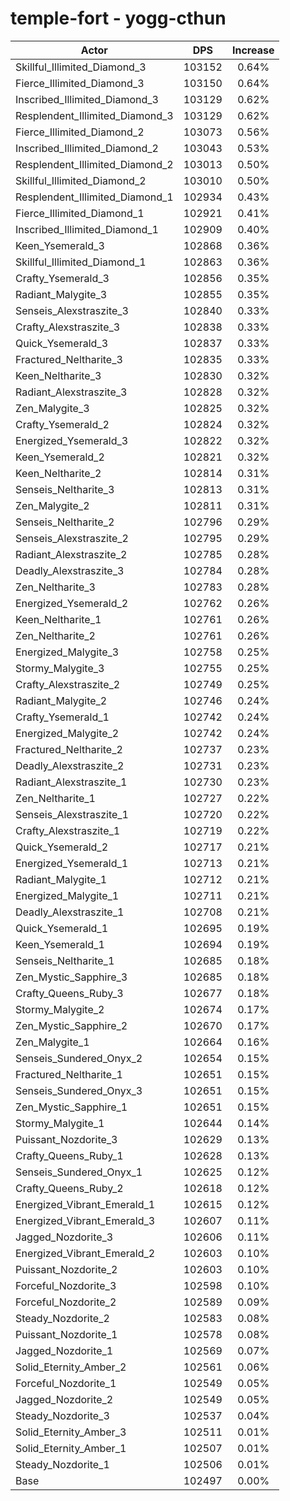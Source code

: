 # temple-fort - yogg-cthun
| Actor | DPS | Increase |
|---|:---:|:---:|
|Skillful_Illimited_Diamond_3|103152|0.64%|
|Fierce_Illimited_Diamond_3|103150|0.64%|
|Inscribed_Illimited_Diamond_3|103129|0.62%|
|Resplendent_Illimited_Diamond_3|103129|0.62%|
|Fierce_Illimited_Diamond_2|103073|0.56%|
|Inscribed_Illimited_Diamond_2|103043|0.53%|
|Resplendent_Illimited_Diamond_2|103013|0.50%|
|Skillful_Illimited_Diamond_2|103010|0.50%|
|Resplendent_Illimited_Diamond_1|102934|0.43%|
|Fierce_Illimited_Diamond_1|102921|0.41%|
|Inscribed_Illimited_Diamond_1|102909|0.40%|
|Keen_Ysemerald_3|102868|0.36%|
|Skillful_Illimited_Diamond_1|102863|0.36%|
|Crafty_Ysemerald_3|102856|0.35%|
|Radiant_Malygite_3|102855|0.35%|
|Senseis_Alexstraszite_3|102840|0.33%|
|Crafty_Alexstraszite_3|102838|0.33%|
|Quick_Ysemerald_3|102837|0.33%|
|Fractured_Neltharite_3|102835|0.33%|
|Keen_Neltharite_3|102830|0.32%|
|Radiant_Alexstraszite_3|102828|0.32%|
|Zen_Malygite_3|102825|0.32%|
|Crafty_Ysemerald_2|102824|0.32%|
|Energized_Ysemerald_3|102822|0.32%|
|Keen_Ysemerald_2|102821|0.32%|
|Keen_Neltharite_2|102814|0.31%|
|Senseis_Neltharite_3|102813|0.31%|
|Zen_Malygite_2|102811|0.31%|
|Senseis_Neltharite_2|102796|0.29%|
|Senseis_Alexstraszite_2|102795|0.29%|
|Radiant_Alexstraszite_2|102785|0.28%|
|Deadly_Alexstraszite_3|102784|0.28%|
|Zen_Neltharite_3|102783|0.28%|
|Energized_Ysemerald_2|102762|0.26%|
|Keen_Neltharite_1|102761|0.26%|
|Zen_Neltharite_2|102761|0.26%|
|Energized_Malygite_3|102758|0.25%|
|Stormy_Malygite_3|102755|0.25%|
|Crafty_Alexstraszite_2|102749|0.25%|
|Radiant_Malygite_2|102746|0.24%|
|Crafty_Ysemerald_1|102742|0.24%|
|Energized_Malygite_2|102742|0.24%|
|Fractured_Neltharite_2|102737|0.23%|
|Deadly_Alexstraszite_2|102731|0.23%|
|Radiant_Alexstraszite_1|102730|0.23%|
|Zen_Neltharite_1|102727|0.22%|
|Senseis_Alexstraszite_1|102720|0.22%|
|Crafty_Alexstraszite_1|102719|0.22%|
|Quick_Ysemerald_2|102717|0.21%|
|Energized_Ysemerald_1|102713|0.21%|
|Radiant_Malygite_1|102712|0.21%|
|Energized_Malygite_1|102711|0.21%|
|Deadly_Alexstraszite_1|102708|0.21%|
|Quick_Ysemerald_1|102695|0.19%|
|Keen_Ysemerald_1|102694|0.19%|
|Senseis_Neltharite_1|102685|0.18%|
|Zen_Mystic_Sapphire_3|102685|0.18%|
|Crafty_Queens_Ruby_3|102677|0.18%|
|Stormy_Malygite_2|102674|0.17%|
|Zen_Mystic_Sapphire_2|102670|0.17%|
|Zen_Malygite_1|102664|0.16%|
|Senseis_Sundered_Onyx_2|102654|0.15%|
|Fractured_Neltharite_1|102651|0.15%|
|Senseis_Sundered_Onyx_3|102651|0.15%|
|Zen_Mystic_Sapphire_1|102651|0.15%|
|Stormy_Malygite_1|102644|0.14%|
|Puissant_Nozdorite_3|102629|0.13%|
|Crafty_Queens_Ruby_1|102628|0.13%|
|Senseis_Sundered_Onyx_1|102625|0.12%|
|Crafty_Queens_Ruby_2|102618|0.12%|
|Energized_Vibrant_Emerald_1|102615|0.12%|
|Energized_Vibrant_Emerald_3|102607|0.11%|
|Jagged_Nozdorite_3|102606|0.11%|
|Energized_Vibrant_Emerald_2|102603|0.10%|
|Puissant_Nozdorite_2|102603|0.10%|
|Forceful_Nozdorite_3|102598|0.10%|
|Forceful_Nozdorite_2|102589|0.09%|
|Steady_Nozdorite_2|102583|0.08%|
|Puissant_Nozdorite_1|102578|0.08%|
|Jagged_Nozdorite_1|102569|0.07%|
|Solid_Eternity_Amber_2|102561|0.06%|
|Forceful_Nozdorite_1|102549|0.05%|
|Jagged_Nozdorite_2|102549|0.05%|
|Steady_Nozdorite_3|102537|0.04%|
|Solid_Eternity_Amber_3|102511|0.01%|
|Solid_Eternity_Amber_1|102507|0.01%|
|Steady_Nozdorite_1|102506|0.01%|
|Base|102497|0.00%|
